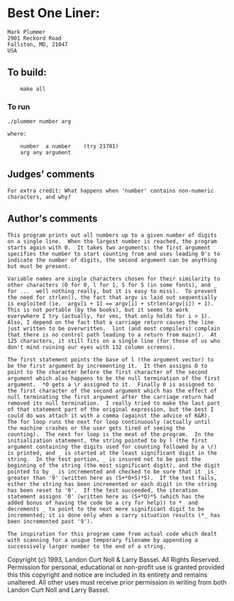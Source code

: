 # Best One Liner:

	Mark Plummer
	2901 Reckord Road
	Fallston, MD, 21047
	USA

## To build:

        make all

### To run

	./plummer number arg

	where:

	    number	a number 	(try 21701)
	    arg	any argument

## Judges' comments
    
    For extra credit: What happens when 'number' contains non-numeric
    characters, and why?

## Author's comments

    This program prints out all numbers up to a given number of digits
    on a single line.  When the largest number is reached, the program
    starts again with 0.  It takes two arguments: the first argument
    specifies the number to start counting from and uses leading 0's to
    indicate the number of digits, the second argument can be anything
    but must be present.

    Variable names are single characters chosen for their similarity to
    other characters (O for 0, l for 1, S for 5 (in some fonts), and _
    for ...  well nothing really, but it is easy to miss).  To prevent
    the need for strlen(), the fact that argv is laid out sequentially
    is exploited (ie.  argv[i + 1] == argv[i] + strlen(argv[i]) + 1).
    This is not portable (by the books), but it seems to work
    everywhere I try (actually, for vms, that only holds for i > 1).
    Also, I depend on the fact that a carriage return causes the line
    just written to be overwritten.  lint (and most compilers) complain
    that there is no control path leading to a return from main().  At
    125 characters, it still fits on a single line (for those of us who
    don't mind ruining our eyes with 132 column screens).

    The first statement points the base of l (the argument vector) to
    be the first argument by incrementing it.  It then assigns O to
    point to the character before the first character of the second
    argument which also happens to be the null termination of the first
    argument.  *O gets a \r assigned to it.  Finally 0 is assigned to
    the first character of the second argument which has the effect of
    null terminating the first argument after the carriage return had
    removed its null termination.  I really tried to make the last part
    of that statement part of the original expression, but the best I
    could do was attach it with a comma (against the advice of K&R).
    The for loop runs the next for loop continuously (actually until
    the machine crashes or the user gets tired of seeing the
    counting).  The next for loop is the meat of the program.  In the
    initialization statement, the string pointed to by l (the first
    argument containing the digits used for counting followed by a \r)
    is printed, and _ is started at the least significant digit in the
    string.  In the test portion, _ is insured not to be past the
    beginning of the string (the most significant digit), and the digit
    pointed to by _ is incremented and checked to be sure that it _is_
    greater than '9' (written here as (S+*O+S)*S).  If the test fails,
    either the string has been incremented or each digit in the string
    has been reset to '0'.  If the test succeeded, the iteration
    statement assigns '0' (written here as (S+*O)*S (which has the
    added bonus of having the code be a cry for help)) to *_ and
    decrements _ to point to the next more significant digit to be
    incremented; it is done only when a carry situation results (*_ has
    been incremented past '9').

    The inspiration for this program came from actual code which dealt
    with scanning for a unique temporary filename by appending a
    successively larger number to the end of a string.

Copyright (c) 1993, Landon Curt Noll & Larry Bassel.
All Rights Reserved.  Permission for personal, educational or non-profit use is
granted provided this this copyright and notice are included in its entirety
and remains unaltered.  All other uses must receive prior permission in writing
from both Landon Curt Noll and Larry Bassel.
